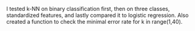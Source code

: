 I tested k-NN on binary classification first, then on three classes, standardized features, and lastly compared it to logistic regression.
Also created a function to check the minimal error rate for k in range(1,40).
